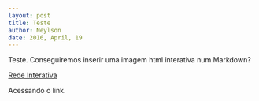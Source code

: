 ```yaml
---
layout: post
title: Teste
author: Neylson
date: 2016, April, 19
---
```


Teste. Conseguiremos inserir uma imagem html interativa num Markdown?

[Rede Interativa](http://neylsoncrepalde.github.io/img/viz3d.html)

Acessando o link.
